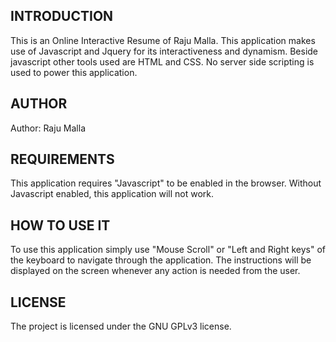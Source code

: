 INTRODUCTION
------------

This is an Online Interactive Resume of Raju Malla. This application makes use of Javascript and Jquery for its interactiveness and dynamism. Beside javascript other tools used are HTML and CSS. No server side scripting is used to power this application.


AUTHOR
-----------
Author: Raju Malla


REQUIREMENTS
------------

This application requires "Javascript" to be enabled in the browser. Without Javascript enabled, this application will not work.


HOW TO USE IT
-------------------

To use this application simply use "Mouse Scroll" or "Left and Right keys" of the keyboard to navigate through the application. The instructions will be displayed on the screen whenever any action is needed from the user.


LICENSE
-------

The project is licensed under the  GNU GPLv3 license.
